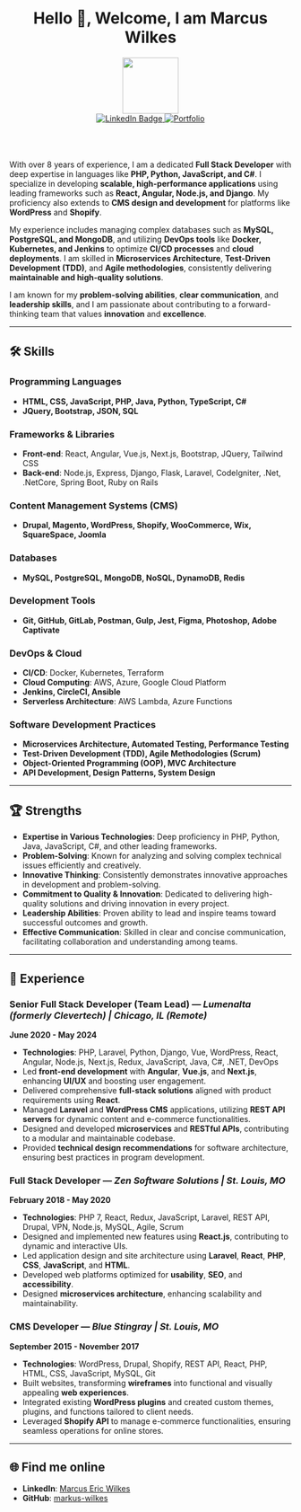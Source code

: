 <h1 align = "center">Hello 👋, Welcome, I am Marcus Wilkes</h1>
<div id="header" align="center">
  <img src="https://media.giphy.com/media/M9gbBd9nbDrOTu1Mqx/giphy.gif" width="100"/>
</div>
<div align = "center" id="badges">
  <a href="https://www.linkedin.com/in/marcus-wilkes-371604317/">
    <img src="https://img.shields.io/badge/LinkedIn-blue?style=for-the-badge&logo=linkedin&logoColor=white" alt="LinkedIn Badge"/>
  </a>
  <a href="https://marcus-wilkes.github.io/portfolio/">
    <img src="https://img.shields.io/badge/Portfolio-yellow?style=for-the-badge&logo=website&logoColor=black" alt="Portfolio"/>
  </a>
 
</div>
<br><br><br>

With over 8 years of experience, I am a dedicated **Full Stack Developer** with deep expertise in languages like **PHP, Python, JavaScript, and C#**. I specialize in developing **scalable, high-performance applications** using leading frameworks such as **React, Angular, Node.js, and Django**. My proficiency also extends to **CMS design and development** for platforms like **WordPress** and **Shopify**.

My experience includes managing complex databases such as **MySQL, PostgreSQL, and MongoDB**, and utilizing **DevOps tools** like **Docker, Kubernetes, and Jenkins** to optimize **CI/CD processes** and **cloud deployments**. I am skilled in **Microservices Architecture**, **Test-Driven Development (TDD)**, and **Agile methodologies**, consistently delivering **maintainable and high-quality solutions**.

I am known for my **problem-solving abilities**, **clear communication**, and **leadership skills**, and I am passionate about contributing to a forward-thinking team that values **innovation** and **excellence**.

---

## 🛠️ Skills

### Programming Languages
- **HTML, CSS, JavaScript, PHP, Java, Python, TypeScript, C#**
- **JQuery, Bootstrap, JSON, SQL**

### Frameworks & Libraries
- **Front-end**: React, Angular, Vue.js, Next.js, Bootstrap, JQuery, Tailwind CSS
- **Back-end**: Node.js, Express, Django, Flask, Laravel, CodeIgniter, .Net, .NetCore, Spring Boot, Ruby on Rails

### Content Management Systems (CMS)
- **Drupal, Magento, WordPress, Shopify, WooCommerce, Wix, SquareSpace, Joomla**

### Databases
- **MySQL, PostgreSQL, MongoDB, NoSQL, DynamoDB, Redis**

### Development Tools
- **Git, GitHub, GitLab, Postman, Gulp, Jest, Figma, Photoshop, Adobe Captivate**

### DevOps & Cloud
- **CI/CD**: Docker, Kubernetes, Terraform
- **Cloud Computing**: AWS, Azure, Google Cloud Platform
- **Jenkins, CircleCI, Ansible**
- **Serverless Architecture**: AWS Lambda, Azure Functions

### Software Development Practices
- **Microservices Architecture, Automated Testing, Performance Testing**
- **Test-Driven Development (TDD), Agile Methodologies (Scrum)**
- **Object-Oriented Programming (OOP), MVC Architecture**
- **API Development, Design Patterns, System Design**

---

## 🏆 Strengths
- **Expertise in Various Technologies**: Deep proficiency in PHP, Python, Java, JavaScript, C#, and other leading frameworks.
- **Problem-Solving**: Known for analyzing and solving complex technical issues efficiently and creatively.
- **Innovative Thinking**: Consistently demonstrates innovative approaches in development and problem-solving.
- **Commitment to Quality & Innovation**: Dedicated to delivering high-quality solutions and driving innovation in every project.
- **Leadership Abilities**: Proven ability to lead and inspire teams toward successful outcomes and growth.
- **Effective Communication**: Skilled in clear and concise communication, facilitating collaboration and understanding among teams.

---

## 💼 Experience

### Senior Full Stack Developer (Team Lead) — *Lumenalta (formerly Clevertech) | Chicago, IL (Remote)*
**June 2020 - May 2024**
- **Technologies**: PHP, Laravel, Python, Django, Vue, WordPress, React, Angular, Node.js, Next.js, Redux, JavaScript, Java, C#, .NET, DevOps
- Led **front-end development** with **Angular**, **Vue.js**, and **Next.js**, enhancing **UI/UX** and boosting user engagement.
- Delivered comprehensive **full-stack solutions** aligned with product requirements using **React**.
- Managed **Laravel** and **WordPress CMS** applications, utilizing **REST API servers** for dynamic content and e-commerce functionalities.
- Designed and developed **microservices** and **RESTful APIs**, contributing to a modular and maintainable codebase.
- Provided **technical design recommendations** for software architecture, ensuring best practices in program development.

### Full Stack Developer — *Zen Software Solutions | St. Louis, MO*
**February 2018 - May 2020**
- **Technologies**: PHP 7, React, Redux, JavaScript, Laravel, REST API, Drupal, VPN, Node.js, MySQL, Agile, Scrum
- Designed and implemented new features using **React.js**, contributing to dynamic and interactive UIs.
- Led application design and site architecture using **Laravel**, **React**, **PHP**, **CSS**, **JavaScript**, and **HTML**.
- Developed web platforms optimized for **usability**, **SEO**, and **accessibility**.
- Designed **microservices architecture**, enhancing scalability and maintainability.

### CMS Developer — *Blue Stingray | St. Louis, MO*
**September 2015 - November 2017**
- **Technologies**: WordPress, Drupal, Shopify, REST API, React, PHP, HTML, CSS, JavaScript, MySQL, Git
- Built websites, transforming **wireframes** into functional and visually appealing **web experiences**.
- Integrated existing **WordPress plugins** and created custom themes, plugins, and functions tailored to client needs.
- Leveraged **Shopify API** to manage e-commerce functionalities, ensuring seamless operations for online stores.

---

## 🌐 Find me online
- **LinkedIn**: [Marcus Eric Wilkes](https://www.linkedin.com/in/marcus-wilkes-371604317/)
- **GitHub**: [markus-wilkes](https://github.com/marcus-wilkes/)

